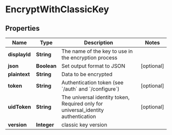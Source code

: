

# EncryptWithClassicKey

## Properties

Name | Type | Description | Notes
------------ | ------------- | ------------- | -------------
**displayId** | **String** | The name of the key to use in the encryption process | 
**json** | **Boolean** | Set output format to JSON |  [optional]
**plaintext** | **String** | Data to be encrypted | 
**token** | **String** | Authentication token (see &#x60;/auth&#x60; and &#x60;/configure&#x60;) |  [optional]
**uidToken** | **String** | The universal identity token, Required only for universal_identity authentication |  [optional]
**version** | **Integer** | classic key version | 



